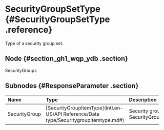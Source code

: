 # SecurityGroupSetType {#SecurityGroupSetType .reference}

Type of a security group set.

## Node {#section_gh1_wqp_ydb .section}

SecurityGroups

## Subnodes {#ResponseParameter .section}

|Name |Type |Description |
|:----|:----|:-----------|
|SecurityGroup|[SecurityGroupItemType](intl.en-US/API Reference/Data type/Securitygroupitemtype.md#)|Security group SecurityGroupItemType|


